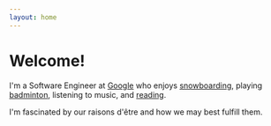 ```yaml
---
layout: home
---
```

# Welcome!

I'm a Software Engineer at [Google](https://security.googleblog.com/) who enjoys
[snowboarding](https://www.yangvincent.com/snowboarding-gear), playing [badminton](https://www.yangvincent.com/badminton), listening to music, and [reading](https://www.goodreads.com/vincentyang).

I'm fascinated by our raisons d'être and how we may best fulfill them.

